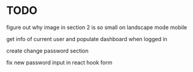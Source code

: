 # TODO

figure out why image in section 2 is so small on landscape mode mobile

get info of current user and populate dashboard when logged in

create change password section

fix new password input in react hook form